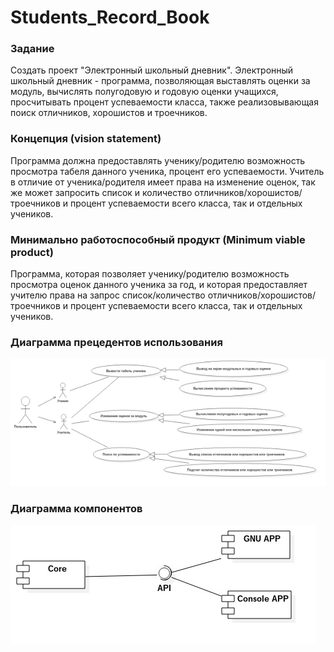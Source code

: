 # Students_Record_Book


### Задание

Создать проект "Электронный школьный дневник".
Электронный школьный дневник - программа, позволяющая выставлять оценки за модуль, вычислять полугодовую и годовую оценки учащихся, просчитывать процент успеваемости класса, также реализовывающая поиск отличников, хорошистов и троечников.

### Концепция (vision statement)

Программа должна предоставлять ученику/родителю возможность просмотра табеля данного ученика, процент его успеваемости. Учитель в отличие от ученика/родителя имеет права на изменение оценок, так же может запросить список и количество отличников/хорошистов/троечников и процент успеваемости всего класса, так и отдельных учеников. 

### Минимально работоспособный продукт (Minimum viable product)

Программа, которая позволяет ученику/родителю возможность просмотра оценок данного ученика за год, и которая предоставляет учителю  права на запрос список/количество отличников/хорошистов/троечников и процент успеваемости всего класса, так и отдельных учеников.

### Диаграмма прецедентов использования
![Диаграмма прецедентов использования](https://github.com/BulgakovaMargarita/Students_Record_Book/blob/master/reports/diagrams/UseCaseDiagram1.png)

### Диаграмма компонентов
![Диаграмма компонентов](https://github.com/BulgakovaMargarita/Students_Record_Book/blob/master/reports/diagrams/ComponentDiagram1.jpg)
